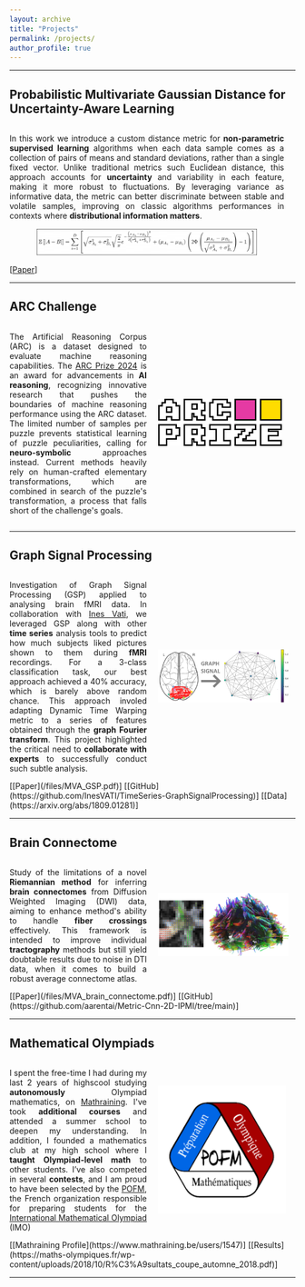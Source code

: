 ```yaml
---
layout: archive
title: "Projects"
permalink: /projects/
author_profile: true
---
```


---
## Probabilistic Multivariate Gaussian Distance for Uncertainty-Aware Learning
<div style="display: flex; align-items: center;">
  <div style="flex: 1; text-align: justify; margin-right: 20px;">
    <p>
      In this work we introduce a custom distance metric for <b>non-parametric supervised learning</b> algorithms when each data sample comes as a collection of pairs of means and standard deviations, rather than a single fixed vector. Unlike traditional metrics such Euclidean distance, this approach accounts for <b>uncertainty</b> and variability in each feature, making it more robust to fluctuations. By leveraging variance as informative data, the metric can better discriminate between stable and volatile samples, improving on classic algorithms performances in contexts where <b>distributional information matters</b>.
    </p>
    <div style="text-align: center; margin-top: 15px;">
      <img src="/images/custom_knn.png" alt="custom_knn" style="max-width: 80%; display: inline-block;">
    </div>
  </div>
</div>

[[Paper](/files/custom_knn.pdf)]


---
## ARC Challenge
<div style="display: flex; align-items: center;">
  <div style="flex: 1; text-align: justify; margin-right: 20px;">
    <p>The Artificial Reasoning Corpus (ARC) is a dataset designed to evaluate machine reasoning capabilities. The <a href="https://arcprize.org/">ARC Prize 2024</a> is an award for advancements in <b>AI reasoning</b>, recognizing innovative research that pushes the boundaries of machine reasoning performance using the ARC dataset. The limited number of samples per puzzle prevents statistical learning of puzzle peculiarities, calling for <b>neuro-symbolic</b> approaches instead. Current methods heavily rely on human-crafted elementary transformations, which are combined in search of the puzzle's transformation, a process that falls short of the challenge's goals. <!--My approach focuses on <b>inductive biases</b>, aiming to let features <b>emerge</b> from a minimal set of constraints with minimal human intervention. --></p>
  </div>
  <div style="flex: 1;">
    <img src="/images/ARC.png" alt="ARC" style="max-width: 90%;">
  </div>
</div>

---
## Graph Signal Processing
<div style="display: flex; align-items: center;">
  <div style="flex: 1; text-align: justify; margin-right: 20px;">
    <p>Investigation of Graph Signal Processing (GSP) applied to analysing brain fMRI data. In collaboration with <a href="https://fr.linkedin.com/in/ines-vati">Ines Vati</a>, we leveraged GSP along with other <b>time series</b> analysis tools to predict how much subjects liked pictures shown to them during <b>fMRI</b> recordings. For a 3-class classification task, our best approach achieved a 40% accuracy, which is barely above random chance. This approach involed adapting Dynamic Time Warping metric to a series of features obtained through the <b>graph Fourier transform</b>. This project highlighted the critical need to <b>collaborate with experts</b> to successfully conduct such subtle analysis.</p>
  </div>
  <div style="flex: 1;">
    <img src="/images/MVA_GSP.png" alt="MVA_GSP" style="max-width: 95%;">
  </div>
</div>
[[Paper](/files/MVA_GSP.pdf)] [[GitHub](https://github.com/InesVATI/TimeSeries-GraphSignalProcessing)] [[Data](https://arxiv.org/abs/1809.01281)]

---
## Brain Connectome
<div style="display: flex; align-items: center;">
  <div style="flex: 1; text-align: justify; margin-right: 20px;">
    <p>Study of the limitations of a novel <b>Riemannian method</b> for inferring <b>brain connectomes</b> from Diffusion Weighted Imaging (DWI) data, aiming to enhance method's ability to handle <b>fiber crossings</b> effectively. This framework is intended to improve individual <b>tractography</b> methods but still yield doubtable results due to noise in DTI data, when it comes to build a robust average connectome atlas.</p>
  </div>
  <div style="flex: 1;">
    <img src="/images/MVA_brain_connectome.png" alt="MVA_brain_connectome" style="max-width: 95%;">
  </div>
</div>
[[Paper](/files/MVA_brain_connectome.pdf)] [[GitHub](https://github.com/aarentai/Metric-Cnn-2D-IPMI/tree/main)]

---
## Mathematical Olympiads
<div style="display: flex; align-items: center;">
  <div style="flex: 1; text-align: justify; margin-right: 20px;">
    <p>I spent the free-time I had during my last 2 years of highscool studying <b>autonomously</b> Olympiad mathematics, on <a href="https://www.mathraining.be">Mathraining</a>. I've took <b>additional courses</b> and attended a summer school to deepen my understanding. In addition, I founded a mathematics club at my high school where I <b>taught Olympiad-level math</b> to other students. I’ve also competed in several <b>contests</b>, and I am proud to have been selected by the <a href="https://maths-olympiques.fr/">POFM</a>, the French organization responsible for preparing students for the <a href="https://www.imo-official.org/">International Mathematical Olympiad</a> (IMO)</p>
  </div>
  <div style="flex: 1;">
    <img src="/images/POFM.png" alt="POFM" style="max-width: 95%;">
  </div>
</div>
[[Mathraining Profile](https://www.mathraining.be/users/1547)] [[Results](https://maths-olympiques.fr/wp-content/uploads/2018/10/R%C3%A9sultats_coupe_automne_2018.pdf)]

---